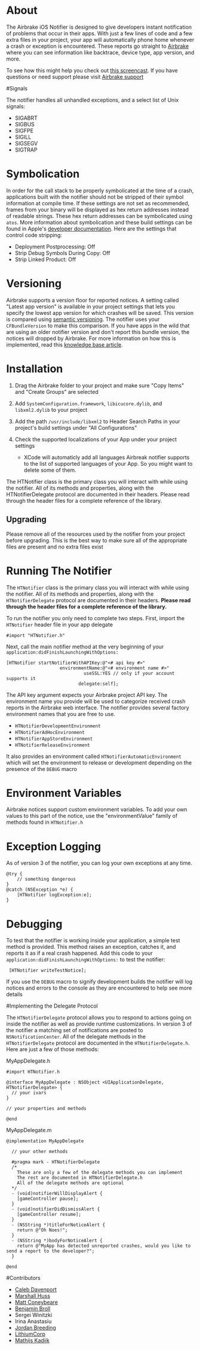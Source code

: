 # About

The Airbrake iOS Notifier is designed to give developers instant notification of problems that occur in their apps. With just a few lines of code and a few extra files in your project, your app will automatically phone home whenever a crash or exception is encountered. These reports go straight to [Airbrake](http://airbrakeapp.com) where you can see information like backtrace, device type, app version, and more.

To see how this might help you check out [this screencast](http://guicocoa.com/hoptoad#screencast). If you have questions or need support please visit [Airbrake support](http://help.airbrakeapp.com/discussions/ios-notifier)

#Signals

The notifier handles all unhandled exceptions, and a select list of Unix signals:

- SIGABRT
- SIGBUS
- SIGFPE
- SIGILL
- SIGSEGV
- SIGTRAP

# Symbolication

In order for the call stack to be properly symbolicated at the time of a crash, applications built with the notifier should not be stripped of their symbol information at compile time. If these settings are not set as  recommended, frames from your binary will be displayed as hex return addresses instead of readable strings. These hex return addresses can be symbolicated using `atos`. More information about symbolication and these build settings can be found in Apple's [developer documentation](http://developer.apple.com/tools/xcode/symbolizingcrashdumps.html). Here are the settings that control code stripping:

- Deployment Postprocessing: Off
- Strip Debug Symbols During Copy: Off
- Strip Linked Product: Off

# Versioning

Airbrake supports a version floor for reported notices. A setting called "Latest app version" is available in your project settings that lets you specify the lowest app version for which crashes will be saved. This version is compared using [semantic versioning](http://semver.org/). The notifier uses your `CFBundleVersion` to make this comparison. If you have apps in the wild that are using an older notifier version and don't report this bundle version, the notices will dropped by Airbrake. For more information on how this is implemented, read this [knowledge base article](http://help.airbrakeapp.com/kb/ios/app-versions).

# Installation
1. Drag the Airbrake folder to your project and make sure "Copy Items" and "Create Groups" are selected
2. Add `SystemConfiguration.framework`, `libicucore.dylib`, and `libxml2.dylib` to your project
3. Add the path `/usr/include/libxml2` to Header Search Paths in your project's build settings under "All Configurations"

4. Check the supported localizations of your App under your project settings

    - XCode will automaticly add all languages Airbreak notifier supports to the list of supported languages of your App. So you might want to delete some of them.

The HTNotifier class is the primary class you will interact with while using the notifier. All of its methods and properties, along with the HTNotifierDelegate protocol are documented in their headers. Please read through the header files for a complete reference of the library.

## Upgrading
Please remove all of the resources used by the notifier from your project before upgrading. This is the best way to make sure all of the appropriate files are present and no extra files exist
    
# Running The Notifier

The `HTNotifier` class is the primary class you will interact with while using the notifier. All of its methods and properties, along with the `HTNotifierDelegate` protocol are documented in their headers. **Please read through the header files for a complete reference of the library.**

To run the notifier you only need to complete two steps. First, import the `HTNotifier` header file in your app delegate

    #import "HTNotifier.h"
    
Next, call the main notifier method at the very beginning of your `application:didFinishLaunchingWithOptions:`

    [HTNotifier startNotifierWithAPIKey:@"<# api key #>"
                        environmentName:@"<# environment name #>"
                                 useSSL:YES // only if your account supports it
                               delegate:self];

The API key argument expects your Airbrake project API key. The environment name you provide will be used to categorize received crash reports in the Airbrake web interface. The notifier provides several factory environment names that you are free to use.

- `HTNotifierDevelopmentEnvironment`
- `HTNotifierAdHocEnvironment`
- `HTNotifierAppStoreEnvironment`
- `HTNotifierReleaseEnvironment`

It also provides an environment called `HTNotifierAutomaticEnvironment` which will set the environment to release or development depending on the presence of the `DEBUG` macro

# Environment Variables

Airbrake notices support custom environment variables. To add your own values to this part of the notice, use the "environmentValue" family of methods found in `HTNotifier.h`

# Exception Logging

As of version 3 of the notifier, you can log your own exceptions at any time.

    @try {
        // something dangerous
    }
    @catch (NSException *e) {
        [HTNotifier logException:e];
    }

# Debugging

To test that the notifier is working inside your application, a simple test method is provided. This method raises an exception, catches it, and reports it as if a real crash happened. Add this code to your `application:didFinishLaunchingWithOptions:` to test the notifier:

     [HTNotifier writeTestNotice];

If you use the `DEBUG` macro to signify development builds the notifier will log notices and errors to the console as they are encountered to help see more details

#Implementing the Delegate Protocol

The `HTNotifierDelegate` protocol allows you to respond to actions going on inside the notifier as well as provide runtime customizations. In version 3 of the notifier a matching set of notifications are posted to `NSNotificationCenter`. All of the delegate methods in the `HTNotifierDelegate` protocol are documented in the `HTNotifierDelegate.h`. Here are just a few of those methods:

MyAppDelegate.h

    #import HTNotifier.h
    
    @interface MyAppDelegate : NSObject <UIApplicationDelegate, HTNotifierDelegate> {
      // your ivars
    }
    
    // your properties and methods
    
    @end  

MyAppDelegate.m

    @implementation MyAppDelegate
      
      // your other methods
      
      #pragma mark - HTNotifierDelegate
      /*
        These are only a few of the delegate methods you can implement
        The rest are documented in HTNotifierDelegate.h
        All of the delegate methods are optional
      */
      - (void)notifierWillDisplayAlert {
        [gameController pause];
      }
      - (void)notifierDidDismissAlert {
        [gameController resume];
      }
      - (NSString *)titleForNoticeAlert {
        return @"Oh Noes!";
      }
      - (NSString *)bodyForNoticeAlert {
        return @"MyApp has detected unreported crashes, would you like to send a report to the developer?";
      }
      
    @end

#Contributors

- [Caleb Davenport](http://guicocoa.com)
- [Marshall Huss](http://twoguys.us)
- [Matt Coneybeare](http://coneybeare.net)
- [Benjamin Broll](http://twitter.com/bebroll)
- Sergei Winitzki
- Irina Anastasiu
- [Jordan Breeding](http://jordanbreeding.com)
- [LithiumCorp](http://lithiumcorp.com)
- [Mathijs Kadijk](http://www.wrep.nl/)